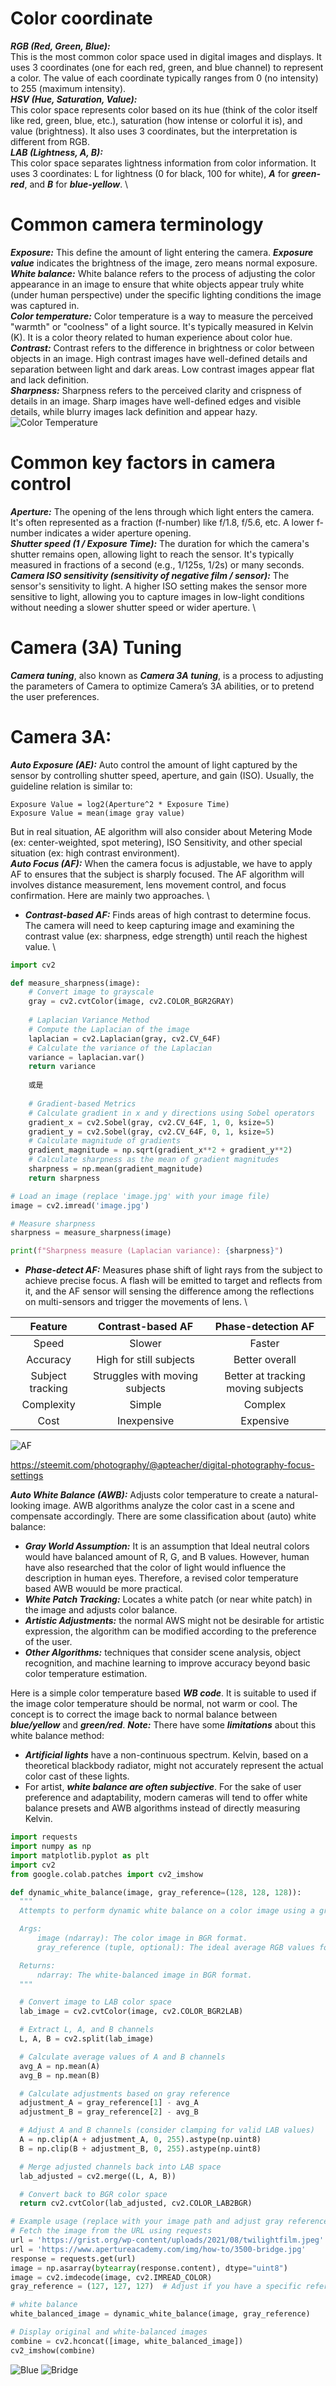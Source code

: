 # Color coordinate
***RGB (Red, Green, Blue):*** \
This is the most common color space used in digital images and displays. It uses 3 coordinates (one for each red, green, and blue channel) to represent a color. The value of each coordinate typically ranges from 0 (no intensity) to 255 (maximum intensity). \
***HSV (Hue, Saturation, Value):*** \
This color space represents color based on its hue (think of the color itself like red, green, blue, etc.), saturation (how intense or colorful it is), and value (brightness). It also uses 3 coordinates, but the interpretation is different from RGB. \
***LAB (Lightness, A, B):*** \
This color space separates lightness information from color information. It uses 3 coordinates: L for lightness (0 for black, 100 for white), ***A*** for ***green-red***, and ***B*** for ***blue-yellow***. \

# Common camera terminology
***Exposure:*** This define the amount of light entering the camera. ***Exposure value*** indicates the brightness of the image, zero means normal exposure. \
***White balance:*** White balance refers to the process of adjusting the color appearance in an image to ensure that white objects appear truly white (under human perspective) under the specific lighting conditions the image was captured in. \
***Color temperature:*** Color temperature is a way to measure the perceived "warmth" or "coolness" of a light source. It's typically measured in Kelvin (K). It is a color theory related to human experience about color hue. \
***Contrast:*** Contrast refers to the difference in brightness or color between objects in an image. High contrast images have well-defined details and separation between light and dark areas. Low contrast images appear flat and lack definition. \
***Sharpness:*** Sharpness refers to the perceived clarity and crispness of details in an image. Sharp images have well-defined edges and visible details, while blurry images lack definition and appear hazy. \
![Color Temperature](/ColorTemperature.jpg)

# Common key factors in camera control
***Aperture:***  The opening of the lens through which light enters the camera. It's often represented as a fraction (f-number) like f/1.8, f/5.6, etc. A lower f-number indicates a wider aperture opening. \
***Shutter speed (1 / Exposure Time):*** The duration for which the camera's shutter remains open, allowing light to reach the sensor. It's typically measured in fractions of a second (e.g., 1/125s, 1/2s) or many seconds. \
***Camera ISO sensitivity (sensitivity of negative film / sensor):*** The sensor's sensitivity to light. A higher ISO setting makes the sensor more sensitive to light, allowing you to capture images in low-light conditions without needing a slower shutter speed or wider aperture. \

# Camera (3A) Tuning
***Camera tuning***, also known as ***Camera 3A tuning***, is a process to adjusting the parameters of Camera to optimize Camera’s 3A abilities, or to pretend the user preferences.

# Camera 3A:
***Auto Exposure (AE):*** Auto control the amount of light captured by the sensor by controlling shutter speed, aperture, and gain (ISO). Usually, the guideline relation is similar to:
```
Exposure Value = log2(Aperture^2 * Exposure Time)
Exposure Value = mean(image gray value)
```
But in real situation, AE algorithm will also consider about Metering Mode (ex: center-weighted, spot metering), ISO Sensitivity, and other special situation (ex: high contrast environment). \
***Auto Focus (AF):*** When the camera focus is adjustable, we have to apply AF to ensures that the subject is sharply focused. The AF algorithm will involves distance measurement, lens movement control, and focus confirmation. Here are mainly two approaches. \
* ***Contrast-based AF:*** Finds areas of high contrast to determine focus. The camera will need to keep capturing image and examining the contrast value (ex: sharpness, edge strength) until reach the highest value. \
```python
import cv2

def measure_sharpness(image):
    # Convert image to grayscale
    gray = cv2.cvtColor(image, cv2.COLOR_BGR2GRAY)
    
    # Laplacian Variance Method
    # Compute the Laplacian of the image
    laplacian = cv2.Laplacian(gray, cv2.CV_64F)
    # Calculate the variance of the Laplacian
    variance = laplacian.var()
    return variance
    
    或是
    
    # Gradient-based Metrics
    # Calculate gradient in x and y directions using Sobel operators
    gradient_x = cv2.Sobel(gray, cv2.CV_64F, 1, 0, ksize=5)
    gradient_y = cv2.Sobel(gray, cv2.CV_64F, 0, 1, ksize=5)
    # Calculate magnitude of gradients
    gradient_magnitude = np.sqrt(gradient_x**2 + gradient_y**2)
    # Calculate sharpness as the mean of gradient magnitudes
    sharpness = np.mean(gradient_magnitude)
    return sharpness

# Load an image (replace 'image.jpg' with your image file)
image = cv2.imread('image.jpg')

# Measure sharpness
sharpness = measure_sharpness(image)

print(f"Sharpness measure (Laplacian variance): {sharpness}")
```
* ***Phase-detect AF:*** Measures phase shift of light rays from the subject to achieve precise focus. A flash will be emitted to target and reflects from it, and the AF sensor will sensing the difference among the reflections on multi-sensors and trigger the movements of lens. \

|Feature|Contrast-based AF|Phase-detection AF|
| :---: | :---: | :---: |
|Speed|Slower|Faster|
|Accuracy|High for still subjects|Better overall|
|Subject tracking|Struggles with moving subjects|Better at tracking moving subjects|
|Complexity|Simple|Complex|
|Cost|Inexpensive|Expensive|

![AF](/AF.jpeg)

https://steemit.com/photography/@apteacher/digital-photography-focus-settings

***Auto White Balance (AWB):*** Adjusts color temperature to create a natural-looking image. AWB algorithms analyze the color cast in a scene and compensate accordingly. There are some classification about (auto) white balance:
* ***Gray World Assumption:*** It is an assumption that Ideal neutral colors would have balanced amount of R, G, and B values. However, human have also researched that the color of light would influence the description in human eyes. Therefore, a revised color temperature based AWB wouuld be more practical.
* ***White Patch Tracking:*** Locates a white patch (or near white patch) in the image and adjusts color balance.
* ***Artistic Adjustments:*** the normal AWS might not be desirable for artistic expression, the algorithm can be modified according to the preference of the user.
* ***Other Algorithms:*** techniques that consider scene analysis, object recognition, and machine learning to improve accuracy beyond basic color temperature estimation.

Here is a simple color temperature based ***WB code***.
It is suitable to used if the image color temperature should be normal, not warm or cool. The concept is to correct the image back to normal balance between ***blue/yellow*** and ***green/red***.
***Note:*** There have some ***limitations*** about this white balance method:
* ***Artificial lights*** have a non-continuous spectrum. Kelvin, based on a theoretical blackbody radiator, might not accurately represent the actual color cast of these lights.
* For artist, ***white balance are often subjective***. For the sake of user preference and adaptability, modern cameras will tend to offer white balance presets and AWB algorithms instead of directly measuring Kelvin.

```python
import requests
import numpy as np
import matplotlib.pyplot as plt
import cv2
from google.colab.patches import cv2_imshow

def dynamic_white_balance(image, gray_reference=(128, 128, 128)):
  """
  Attempts to perform dynamic white balance on a color image using a gray reference.

  Args:
      image (ndarray): The color image in BGR format.
      gray_reference (tuple, optional): The ideal average RGB values for neutral gray (default: (128, 128, 128)).

  Returns:
      ndarray: The white-balanced image in BGR format.
  """

  # Convert image to LAB color space
  lab_image = cv2.cvtColor(image, cv2.COLOR_BGR2LAB)

  # Extract L, A, and B channels
  L, A, B = cv2.split(lab_image)

  # Calculate average values of A and B channels
  avg_A = np.mean(A)
  avg_B = np.mean(B)

  # Calculate adjustments based on gray reference
  adjustment_A = gray_reference[1] - avg_A
  adjustment_B = gray_reference[2] - avg_B

  # Adjust A and B channels (consider clamping for valid LAB values)
  A = np.clip(A + adjustment_A, 0, 255).astype(np.uint8)
  B = np.clip(B + adjustment_B, 0, 255).astype(np.uint8)

  # Merge adjusted channels back into LAB space
  lab_adjusted = cv2.merge((L, A, B))

  # Convert back to BGR color space
  return cv2.cvtColor(lab_adjusted, cv2.COLOR_LAB2BGR)

# Example usage (replace with your image path and adjust gray reference if needed)
# Fetch the image from the URL using requests
url = 'https://grist.org/wp-content/uploads/2021/08/twilightfilm.jpeg'
url = 'https://www.apertureacademy.com/img/how-to/3500-bridge.jpg'
response = requests.get(url)
image = np.asarray(bytearray(response.content), dtype="uint8")
image = cv2.imdecode(image, cv2.IMREAD_COLOR)
gray_reference = (127, 127, 127)  # Adjust if you have a specific reference

# white balance
white_balanced_image = dynamic_white_balance(image, gray_reference)

# Display original and white-balanced images
combine = cv2.hconcat([image, white_balanced_image])
cv2_imshow(combine)
```
![Blue](/Blue.png)
![Bridge](/Bridge.png)

\
\
\
\
\
\
\
\
\
Other urls
#url = 'https://images.unsplash.com/photo-1444464666168-49d633b86797?w=800&auto=format&fit=crop&q=60&ixlib=rb-4.0.3&ixid=M3wxMjA3fDB8MHxzZWFyY2h8MXx8YmlyZHxlbnwwfHwwfHx8Mg%3D%3D'
#url = 'https://images.unsplash.com/photo-1494500764479-0c8f2919a3d8?q=80&w=2940&auto=format&fit=crop&ixlib=rb-4.0.3&ixid=M3wxMjA3fDB8MHxwaG90by1wYWdlfHx8fGVufDB8fHx8fA%3D%3D'
#url = 'https://pics.craiyon.com/2023-05-27/bb48b76c0d294f3886a6134631c683d4.webp'
#url = 'https://www.blockbluelight.com.au/cdn/shop/products/blockbluelight-blue-light-free-lighting-sweet-dreams-sleep-lights-screw-bayonet-22864746086574_1000x.jpg?v=1648873629'
#url = 'https://grist.org/wp-content/uploads/2021/08/twilightfilm.jpeg'
#url = 'https://images.unsplash.com/photo-1532274402911-5a369e4c4bb5?q=80&w=2940&auto=format&fit=crop&ixlib=rb-4.0.3&ixid=M3wxMjA3fDB8MHxwaG90by1wYWdlfHx8fGVufDB8fHx8fA%3D%3D'
#url = 'https://images.unsplash.com/photo-1523712999610-f77fbcfc3843?q=80&w=2940&auto=format&fit=crop&ixlib=rb-4.0.3&ixid=M3wxMjA3fDB8MHxwaG90by1wYWdlfHx8fGVufDB8fHx8fA%3D%3D'
#url = 'https://encrypted-tbn0.gstatic.com/images?q=tbn:ANd9GcRJNfSKEHCuBC5a5MFJlx4ERlnQ5mxz8a3elg&s'
#url = 'https://photographylife.com/wp-content/uploads/2016/01/White-Balance-Correct-vs-Incorrect.jpg'
#url = 'https://encrypted-tbn0.gstatic.com/images?q=tbn:ANd9GcScoU5q4aoYaspGnJylAdJTCFtFPMNHTiG4OQ&s'
#url = 'https://www.apertureacademy.com/img/how-to/3500-bridge.jpg'
